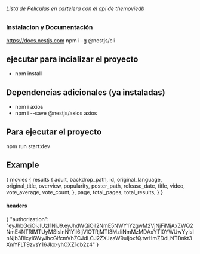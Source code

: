 ###### Lista de Películas en cartelera con el api de themoviedb ################
### Instalacion y Documentación ###########
https://docs.nestjs.com
npm i -g @nestjs/cli
## ejecutar para incializar el proyecto
- npm install
## Dependencias adicionales (ya instaladas)
- npm i axios
- npm i --save @nestjs/axios axios
## Para ejecutar el proyecto
npm run start:dev
## Example ##
{
  movies {
    results {
      adult,
      backdrop_path,
      id,
      original_language,
      original_title,
      overview,
      popularity,
      poster_path,
      release_date,
      title,
      video,
      vote_average,
      vote_count,
    },
    page,
    total_pages,
    total_results,
  }
}
#### headers ######
{
  "authorization": "eyJhbGciOiJIUzI1NiJ9.eyJhdWQiOiI2NmE5NWY1YzgwM2VjNjFiMjAxZWQ2NmE4NTRlMTUyMSIsInN1YiI6IjVlOTRjMTI3MzliNmMzMDAxYTI0YWUwYyIsInNjb3BlcyI6WyJhcGlfcmVhZCJdLCJ2ZXJzaW9uIjoxfQ.twHmZDdLNTDnkt3XmYFLT9zvsY16Jkx-yhOXZ1db2z4"
}
